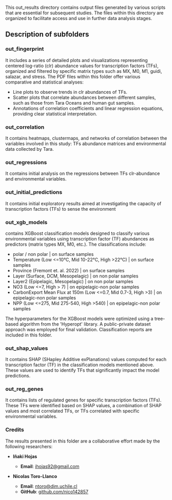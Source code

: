 This out_results directory contains output files generated by various scripts that are essential for subsequent studies. The files within this directory are organized to facilitate access and use in further data analysis stages.

## Description of subfolders


### out_fingerprint
It includes a series of detailed plots and visualizations representing centered log-ratio (clr) abundance values for transcription factors (TFs), organized and filtered by specific matrix types such as MX, M0, M1, guidi, salazar, and stress. The PDF files within this folder offer various comparative and statistical analyses:

- Line plots to observe trends in clr abundances of TFs.
- Scatter plots that correlate abundances between different samples, such as those from Tara Oceans and human gut samples.
- Annotations of correlation coefficients and linear regression equations, providing clear statistical interpretation. 

### out_correlation
It contains heatmaps, clustermaps, and networks of correlation between the variables involved in this study: TFs abundance matrices and environmental data collected by Tara.

### out_regressions
It contains initial analysis on the regressions between TFs clr-abundance and environmental variables.

### out_initial_predictions
It contains initial exploratory results aimed at investigating the capacity of transcription factors (TFs) to sense the environment

### out_xgb_models
contains XGBoost classification models designed to classify various environmental variables using transcription factor (TF) abundances as predictors (matrix types MX, M0, etc.). The classifications include:

- polar / non polar | on surface samples
- Temperature (Low <=10°C, Mid 10-22°C, High >22°C) | on surface samples
- Province (Fremont et. al. 2022) | on surface samples
- Layer (Surface, DCM, Mesopelagic) | on non polar samples
- Layer2 (Epipelagic, Mesopelagic) | on non polar samples
- NO3 (Low <=7, High > 7) | on epipelagic-non polar samples
- CarbonExport Mean Flux at 150m (Low <=0.7, Mid 0.7-3, High >3) | on epipelagic-non polar samples
- NPP (Low <=275, Mid 275-540, High >540) | on epipelagic-non polar samples

The hyperparameters for the XGBoost models were optimized using a tree-based algorithm from the 'Hyperopt' library. A public-private dataset approach was employed for final validation. Classification reports are included in this folder.

### out_shap_values
It contains SHAP (SHapley Additive exPlanations) values computed for each transcription factor (TF) in the classification models mentioned above. These values are used to identify TFs that significantly impact the model predictions.

### out_reg_genes
It contains lists of regulated genes for specific transcription factors (TFs). These TFs were identified based on SHAP values, a combination of SHAP values and most correlated TFs, or TFs correlated with specific environmental variables.

### Credits
The results presented in this folder are a collaborative effort made by the following researchers:

- **Iñaki Hojas**
  - **Email**: [ihojas92@gmail.com](mailto:ihojas92@gmail.com)

- **Nicolas Toro-Llanco**
  - **Email**: [ntoro@dim.uchile.cl](mailto:ntoro@dim.uchile.cl)
  - **GitHub**: [github.com/nico142857](https://github.com/nico142857)